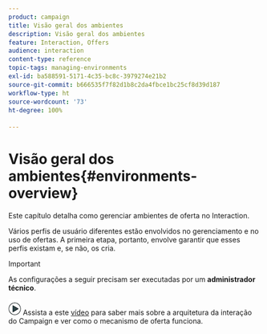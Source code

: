 ```yaml
---
product: campaign
title: Visão geral dos ambientes
description: Visão geral dos ambientes
feature: Interaction, Offers
audience: interaction
content-type: reference
topic-tags: managing-environments
exl-id: ba588591-5171-4c35-bc8c-3979274e21b2
source-git-commit: b666535f7f82d1b8c2da4fbce1bc25cf8d39d187
workflow-type: ht
source-wordcount: '73'
ht-degree: 100%

---
```


# Visão geral dos ambientes{#environments-overview}



Este capítulo detalha como gerenciar ambientes de oferta no Interaction.

Vários perfis de usuário diferentes estão envolvidos no gerenciamento e no uso de ofertas. A primeira etapa, portanto, envolve garantir que esses perfis existam e, se não, os cria.

>[!IMPORTANT]
>
>As configurações a seguir precisam ser executadas por um **administrador técnico**.

![](assets/do-not-localize/how-to-video.png) Assista a este [vídeo](https://helpx.adobe.com/campaign/classic/how-to/architecture-of-acs-v6.html?playlist=/ccx/v1/collection/product/campaign/classic/segment/digital-marketers/explevel/intermediate/applaunch/get-started/collection.ccx.js&amp;ref=helpx.adobe.com) para saber mais sobre a arquitetura da interação do Campaign e ver como o mecanismo de oferta funciona.

